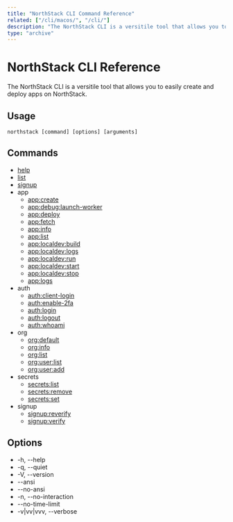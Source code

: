 ```yaml
---
title: "NorthStack CLI Command Reference"
related: ["/cli/macos/", "/cli/"]
description: "The NorthStack CLI is a versitile tool that allows you to easily create and deploy apps on NorthStack."
type: "archive"
---
```


# NorthStack CLI Reference

The NorthStack CLI is a versitile tool that allows you to easily create and deploy apps on NorthStack.

## Usage

`northstack [command] [options] [arguments]`

## Commands

* [help](/cli/reference/help/)
* [list](/cli/reference/list/)
* [signup](/cli/reference/signup/)
* app
  * [app:create](/cli/reference/app/create/)
  * [app:debug:launch-worker](/cli/reference/app/debug/launch-worker/)
  * [app:deploy](/cli/reference/app/deploy/)
  * [app:fetch](/cli/reference/app/fetch/)
  * [app:info](/cli/reference/app/info/)
  * [app:list](/cli/reference/app/list/)
  * [app:localdev:build](/cli/reference/app/localdev/build/)
  * [app:localdev:logs](/cli/reference/app/localdev/logs/)
  * [app:localdev:run](/cli/reference/app/localdev/run/)
  * [app:localdev:start](/cli/reference/app/localdev/start/)
  * [app:localdev:stop](/cli/reference/app/localdev/stop/)
  * [app:logs](/cli/reference/app/logs/)
* auth
  * [auth:client-login](/cli/reference/auth/client-login/)
  * [auth:enable-2fa](/cli/reference/auth/enable-2fa/)
  * [auth:login](/cli/reference/auth/login/)
  * [auth:logout](/cli/reference/auth/logout/)
  * [auth:whoami](/cli/reference/auth/whoami/)
* org
  * [org:default](/cli/reference/org/default/)
  * [org:info](/cli/reference/org/info/)
  * [org:list](/cli/reference/org/list/)
  * [org:user:list](/cli/reference/org/user/list/)
  * [org:user:add](/cli/reference/org/user/add/)
* secrets
  * [secrets:list](/cli/reference/secrets/list/)
  * [secrets:remove](/cli/reference/secrets/remove/)
  * [secrets:set](/cli/reference/secrets/set/)
* signup
  * [signup:reverify](/cli/reference/signup/reverify/)
  * [signup:verify](/cli/reference/signup/verify/)

## Options

* -h, --help
* -q, --quiet
* -V, --version
* --ansi
* --no-ansi
* -n, --no-interaction
* --no-time-limit
* -v|vv|vvv, --verbose